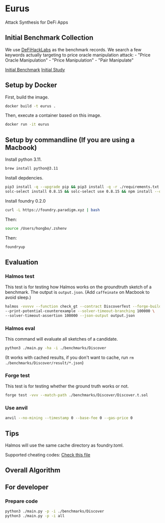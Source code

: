 # Eurus
Attack Synthesis for DeFi Apps

## Initial Benchmark Collection
We use [DeFiHackLabs](https://github.com/SunWeb3Sec/DeFiHackLabs/tree/main) as the benchmark records. 
We search a few keywords actually targeting to price oracle manipulation attack:
    - "Price Oracle Manipulation"
    - "Price Manipulation"
    - "Pair Manipulate"

[Initial Benchmark](https://docs.google.com/spreadsheets/d/1Lv_MobKl0fHEsKa3oUU9-YnTsg_f9afePEtP_zSXU1c/edit?usp=sharing)
[Initial Study](https://docs.google.com/document/d/1GLrh-LDtsVapd0acO_sXS0HsohMXxJ6p2bjj6VbaNSw/edit?usp=sharing)

## Setup by Docker
First, build the image. 
```bash
docker build -t eurus .
```
Then, execute a container based on this image.
```bash
docker run -it eurus
```

## Setup by commandline (If you are using a Macbook)
Install python 3.11.
```bash
brew install python@3.11
```

Install depdencies.
```bash
pip3 install -q --upgrade pip && pip3 install -q -r ./requirements.txt && \
solc-select install 0.8.15 && solc-select use 0.8.15 && npm install --quiet --save-dev
```

Install foundry 0.2.0
```bash
curl -L https://foundry.paradigm.xyz | bash
```
Then:
```bash
source /Users/hongbo/.zshenv
```
Then:
```bash
foundryup
```

## Evaluation

### Halmos test
This test is for testing how Halmos works on the groundtruth sketch of a benchmark.
The output is `output.json`.
(Add `caffeinate` on Macbook to avoid sleep.)
```bash
halmos -vvvvv --function check_gt --contract DiscoverTest --forge-build-out .cache \
--print-potential-counterexample --solver-timeout-branching 100000 \
--solver-timeout-assertion 100000 --json-output output.json
```

### Halmos eval
This command will evaluate all sketches of a candidate.
```bash
python3 ./main.py -ha -i ./benchmarks/Discover
```
(It works with cached results, if you don't want to cache, run `rm ./benchmarks/Discover/result/*.json`)

### Forge test
This test is for testing whether the ground truth works or not.
```bash
forge test -vvv --match-path ./benchmarks/Discover/Discover.t.sol
```

### Use anvil
```bash
anvil --no-mining --timestamp 0 --base-fee 0 --gas-price 0
```

## Tips
Halmos will use the same cache directory as foundry.toml.

Supported cheating codes: [Check this file](https://github.com/a16z/halmos/blob/6be83f77b9b4775c4c27fd262fc4b7faaf8a1a22/src/halmos/sevm.py#L1828)

## Overall Algorithm

## For developer

### Prepare code
```bash
python3 ./main.py -p -i ./benchmarks/Discover
python3 ./main.py -p -i all
```
